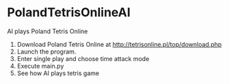 # PolandTetrisOnlineAI
AI plays Poland Tetris Online

1. Download Poland Tetris Online at http://tetrisonline.pl/top/download.php
2. Launch the program.
3. Enter single play and choose time attack mode
4. Execute main.py
5. See how AI plays tetris game

